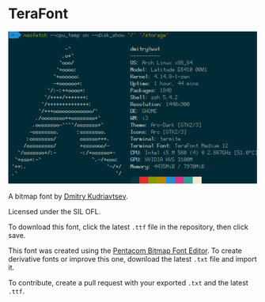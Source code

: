 # TeraFont

![Image](https://github.com/TeraFont/TeraFont/raw/master/terafont.png)

A bitmap font by [Dmitry Kudriavtsev](https://www.github.com/dkudriavtsev).

Licensed under the SIL OFL.

To download this font, click the latest `.ttf` file in the repository, then click save. 

This font was created using the [Pentacom Bitmap Font Editor](https://www.pentacom.jp/pentacom/bitfontmaker2/#). To create derivative fonts or improve this one, download the latest `.txt` file and import it.

To contribute, create a pull request with your exported `.txt` and the latest `.ttf`.
